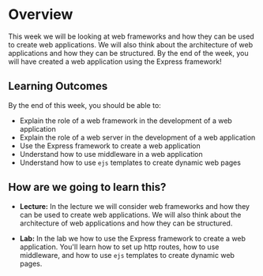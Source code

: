 # Overview

This week we will be looking at web frameworks and how they can be used to create web applications. We will also think about the architecture of web applications and how they can be structured. By the end of the week, you will have created a web application using the Express framework! 


## Learning Outcomes

By the end of this week, you should be able to:

- Explain the role of a web framework in the development of a web application
- Explain the role of a web server in the development of a web application
- Use the Express framework to create a web application
- Understand how to use middleware in a web application
- Understand how to use `ejs` templates to create dynamic web pages
  
## How are we going to learn this?

- **Lecture:** In the lecture we will consider web frameworks and how they can be used to create web applications. We will also think about the architecture of web applications and how they can be structured. 

- **Lab:** In the lab we how to use the Express framework to create a web application. You'll learn how to set up http routes, how to use middleware, and how to use `ejs` templates to create dynamic web pages.
